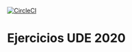 [![CircleCI](https://circleci.com/gh/earth001/Ejercicios-UDE-Android-2020.svg?style=svg)](https://circleci.com/gh/earth001/Ejercicios-UDE-Android-2020)

# Ejercicios UDE 2020
